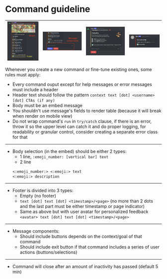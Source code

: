 # Command guideline

| ![command](/images/1.png) | ![command](/images/2.png) | ![command](/images/3.png) | ![command](/images/4.png) |
| ------------------------- | ------------------------- | ------------------------- | ------------------------- |

Whenever you create a new command or fine-tune existing ones, some rules must apply:

- Every command ouput except for help messages or error messages must include a header
- Header text should follow the pattern `context text [dot] <username> [dot] CTAs (if any)`
- Body must be an embed message
- You shouldn't use message's fields to render table (because it will break when render on mobile view)
- Do not wrap command's `run` in `try/catch` clause, if there is an error, throw it so the upper level can catch it and do proper logging, for readability or granular control, consider creating a separate error class for that

---

- Body selection (in the embed) should be either 2 types:
  - 1 line, `:emoji_number: [vertical bar] text`
  - 2 line
  ```
  <:emoji_number:> <:emoji:> text
  <:emoji:> description
  ```

---

- Footer is divided into 3 types:
  - Empty (no footer)
  - `text [dot] text [dot] <timestamp>/<page>` (no more than 2 dots and the last part must be either timestamp or page indicator)
  - Same as above but with user avatar for personalized feedback
    `<avatar> text [dot] text [dot] <timestamp>/<page>`

---

- Message components:
  - Should include buttons depends on the context/goal of that command
  - Should include exit button if that command includes a series of user actions (buttons/selections)

---

- Command will close after an amount of inactivity has passed (default 5 min)
